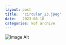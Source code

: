 ```yaml
---
layout:	post
title:	"circular_23.jpeg"
date:	2023-08-18
categories:	kof archive
---
```


![Image Alt](https://k0f.github.io/assets/circular_23.jpeg)